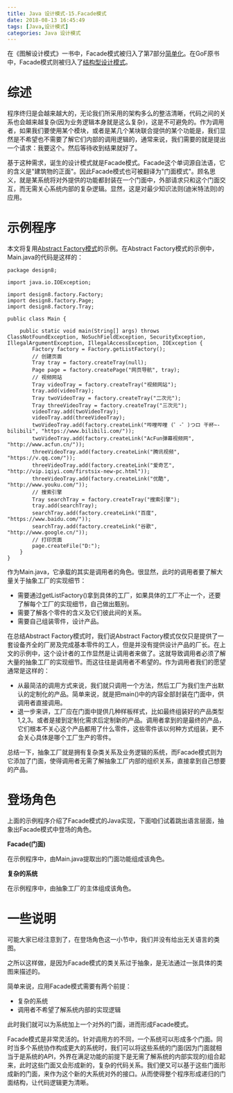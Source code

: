 ```yaml
---
title: Java 设计模式-15.Facade模式
date: 2018-08-13 16:45:49
tags: [Java,设计模式]
categories: Java 设计模式
---
```


在《图解设计模式》一书中，Facade模式被归入了第7部分[简单化]()。在GoF原书中，Facade模式则被归入了[结构型设计模式]()。

<!-- more -->

# 综述

程序终归是会越来越大的，无论我们所采用的架构多么的整洁清晰，代码之间的关系也会越来越复杂(因为业务逻辑本身就是这么复杂)，这是不可避免的。作为调用者，如果我们要使用某个模块，或者是某几个某块联合提供的某个功能是，我们显然是不希望也不需要了解它们内部的调用逻辑的，通常来说，我们需要的就是提出一个请求：我要这个。然后等待收到结果就好了。

基于这种需求，诞生的设计模式就是Facade模式。Facade这个单词源自法语，它的含义是"建筑物的正面"。因此Facade模式也可被翻译为"门面模式"。顾名思义，就是某系统将对外提供的功能都封装在一个门面中，外部请求只和这个门面交互，而无需关心系统内部的复杂逻辑。显然，这是对最少知识法则(迪米特法则)的应用。

# 示例程序

本文将复用[Abstract Factory模式]()的示例。在Abstract Factory模式的示例中，Main.java的代码是这样的：

```
package design8;

import java.io.IOException;

import design8.factory.Factory;
import design8.factory.Page;
import design8.factory.Tray;

public class Main {

    public static void main(String[] args) throws ClassNotFoundException, NoSuchFieldException, SecurityException, IllegalArgumentException, IllegalAccessException, IOException {
        Factory factory = Factory.getListFactory();
        // 创建页面
        Tray tray = factory.createTray(null);
        Page page = factory.createPage("网页导航", tray);
        // 视频网站
        Tray videoTray = factory.createTray("视频网站");
        tray.add(videoTray);
        Tray twoVideoTray = factory.createTray("二次元");
        Tray threeVideoTray = factory.createTray("三次元");
        videoTray.add(twoVideoTray);
        videoTray.add(threeVideoTray);
        twoVideoTray.add(factory.createLink("哔哩哔哩 (゜-゜)つロ 干杯~-bilibili", "https://www.bilibili.com/"));
        twoVideoTray.add(factory.createLink("AcFun弹幕视频网", "http://www.acfun.cn/"));
        threeVideoTray.add(factory.createLink("腾讯视频", "https://v.qq.com/"));
        threeVideoTray.add(factory.createLink("爱奇艺", "http://vip.iqiyi.com/firstsix-new-pc.html"));
        threeVideoTray.add(factory.createLink("优酷", "http://www.youku.com/"));
        // 搜索引擎
        Tray searchTray = factory.createTray("搜索引擎");
        tray.add(searchTray);
        searchTray.add(factory.createLink("百度", "https://www.baidu.com/"));
        searchTray.add(factory.createLink("谷歌", "http://www.google.cn/"));
        // 打印页面
        page.createFile("D:");
    }
}
```

作为Main.java，它承载的其实是调用者的角色。很显然，此时的调用者要了解大量关于抽象工厂的实现细节：

- 需要通过getListFactory()拿到具体的工厂，如果具体的工厂不止一个，还要了解每个工厂的实现细节，自己做出甄别。
- 需要了解各个零件的含义及它们彼此间的关系。
- 需要自己组装零件，设计产品。

在总结Abstract Factory模式时，我们说Abstract Factory模式仅仅只是提供了一套设备齐全的厂房及完成基本零件的工人，但是并没有提供设计产品的厂长。在上文的示例中，这个设计者的工作显然是让调用者来做了。这就导致调用者必须了解大量的抽象工厂的实现细节。而这往往是调用者不希望的。作为调用者我们的愿望通常是这样的：

- 从最简洁的调用方式来说，我们就只调用一个方法，然后工厂为我们生产出默认的定制化的产品。简单来说，就是把main()中的内容全部封装在门面中，供调用者直接调用。
- 退一步来讲，工厂应在门面中提供几种样板样式，比如最终组装好的产品类型1,2,3。或者是接到定制化需求后定制新的产品。调用者拿到的是最终的产品，它们根本不关心这个产品都用了什么零件，这些零件该以何种方式组装，更不会关心具体是哪个工厂生产的零件。

总结一下，抽象工厂就是拥有复杂类关系及业务逻辑的系统，而Facade模式则为它添加了门面，使得调用者无需了解抽象工厂内部的组织关系，直接拿到自己想要的产品。

# 登场角色

上面的示例程序介绍了Facade模式的Java实现，下面咱们试着跳出语言层面，抽象出Facade模式中登场的角色。

**Facade(门面)**

在示例程序中，由Main.java提取出的门面功能组成该角色。

**复杂的系统**

在示例程序中，由抽象工厂的主体组成该角色。

# 一些说明

可能大家已经注意到了，在登场角色这一小节中，我们并没有给出无关语言的类图。

之所以这样做，是因为Facade模式的类关系过于抽象，是无法通过一张具体的类图来描述的。

简单来说，应用Facade模式需要有两个前提：

- 复杂的系统
- 调用者不希望了解系统内部的实现逻辑

此时我们就可以为系统加上一个对外的门面，进而形成Facade模式。

Facade模式是非常灵活的。针对调用方的不同，一个系统可以形成多个门面。同时当多个系统协作构成更大的系统时，我们可以将这些系统的门面(因为门面就相当于是系统的API，外界在满足功能的前提下是无需了解系统的内部实现的)组合起来，此时这些门面又会形成新的，复杂的代码关系。我们便又可以基于这些门面形成新的门面，来作为这个新的大系统对外的接口。从而使得整个程序形成递归的门面结构，让代码逻辑更为清晰。